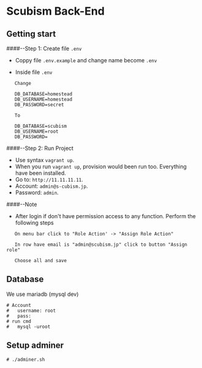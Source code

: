 # Scubism Back-End

## Getting start

 ####--Step 1: Create file ``.env``
 - Coppy file ``.env.example`` and change name become ``.env``
 
 - Inside file ``.env``
 ```
    Change
    
    DB_DATABASE=homestead
    DB_USERNAME=homestead
    DB_PASSWORD=secret
    
    To 
    
    DB_DATABASE=scubism
    DB_USERNAME=root
    DB_PASSWORD=
 ```
 
 ####--Step 2: Run Project
 
 - Use syntax ``vagrant up``.
 - When you run `vagrant up`, provision would been run too. Everything have been installed.
 - Go to: ``http://11.11.11.11``.
 - Account: ``admin@s-cubism.jp``.
 - Password: ``admin``.
  
 ####--Note
  
  - After login if don't have permission access to any function. Perform the following steps
  
 ```
    On menu bar click to "Role Action' -> "Assign Role Action" 
    
    In row have email is "admin@scubism.jp" click to button "Assign role"
    
    Choose all and save
 ```
## Database

We use mariadb (mysql dev)
```
# Account
#   username: root
#   pass:
# run cmd
#   mysql -uroot
```

## Setup adminer
```
# ./adminer.sh
```


